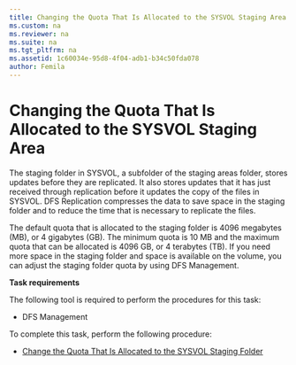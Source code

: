 ```yaml
---
title: Changing the Quota That Is Allocated to the SYSVOL Staging Area
ms.custom: na
ms.reviewer: na
ms.suite: na
ms.tgt_pltfrm: na
ms.assetid: 1c60034e-95d8-4f04-adb1-b34c50fda078
author: Femila
---
```

# Changing the Quota That Is Allocated to the SYSVOL Staging Area
  The staging folder in SYSVOL, a subfolder of the staging areas folder, stores updates before they are replicated. It also stores updates that it has just received through replication before it updates the copy of the files in SYSVOL. DFS Replication compresses the data to save space in the staging folder and to reduce the time that is necessary to replicate the files.  
  
 The default quota that is allocated to the staging folder is 4096 megabytes \(MB\), or 4 gigabytes \(GB\). The minimum quota is 10 MB and the maximum quota that can be allocated is 4096 GB, or 4 terabytes \(TB\). If you need more space in the staging folder and space is available on the volume, you can adjust the staging folder quota by using DFS Management.  
  
 **Task requirements**  
  
 The following tool is required to perform the procedures for this task:  
  
-   DFS Management  
  
 To complete this task, perform the following procedure:  
  
-   [Change the Quota That Is Allocated to the SYSVOL Staging Folder](../Topic/Change-the-Quota-That-Is-Allocated-to-the-SYSVOL-Staging-Folder.md)  
  
  